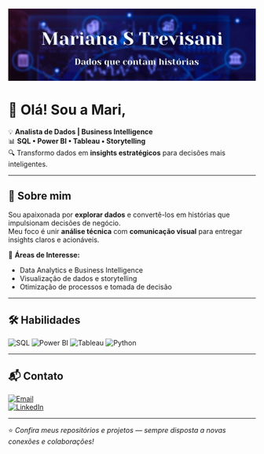 <!-- Banner opcional (pode trocar a imagem pelo seu estilo) -->
![Banner](./img/Mariana%20Stamatakis%20Trevisani.png)

# 👋 Olá! Sou a **Mari**, 

💡 **Analista de Dados | Business Intelligence**  
📊 **SQL • Power BI • Tableau • Storytelling**  
🔍 Transformo dados em **insights estratégicos** para decisões mais inteligentes.  

---

## 🚀 Sobre mim
Sou apaixonada por **explorar dados** e convertê-los em histórias que impulsionam decisões de negócio.  
Meu foco é unir **análise técnica** com **comunicação visual** para entregar insights claros e acionáveis.  

🎯 **Áreas de Interesse:**  
- Data Analytics e Business Intelligence  
- Visualização de dados e storytelling  
- Otimização de processos e tomada de decisão  

---

## 🛠️ Habilidades

![SQL](https://img.shields.io/badge/SQL-336791?style=for-the-badge&logo=postgresql&logoColor=white)
![Power BI](https://img.shields.io/badge/Power%20BI-3776AB?style=for-the-badge&logo=powerbi&logoColor=black)
![Tableau](https://img.shields.io/badge/Tableau-336791?style=for-the-badge&logo=tableau&logoColor=white)
![Python](https://img.shields.io/badge/Python-3776AB?style=for-the-badge&logo=python&logoColor=white)

---

## 📬 Contato
[![Email](https://img.shields.io/badge/📫%20-mariana.stamatakis%40gmail.com-0A66C2?style=for-the-badge&logo)](mailto:mariana.stamatakis@gmail.com)  
[![LinkedIn](https://img.shields.io/badge/💼%20LinkedIn-0A66C2?style=for-the-badge&logo=linkedin&logoColor=white)](https://www.linkedin.com/in/marianastamatakistrevisani/)  

---

⭐ *Confira meus repositórios e projetos — sempre disposta a novas conexões e colaborações!*
